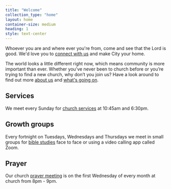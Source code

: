 ```yaml
---
title: "Welcome"
collection_type: "home"
layout: home
container-size: medium
heading: 1
style: text-center
---
```


Whoever you are and where ever you're from, come and see that the Lord is good. We'd love you to <a href="/connect/">connect with us</a> and make City your home.

The world looks a little different right now, which means community is more important than ever. Whether you’ve never been to church before or you’re trying to find a new church, why don’t you join us? Have a look around to find out more <a href="/about/">about us</a> and <a href="/whats-on/">what's going on</a>.

<div class="flex-row justify-center align-stretch">
  <div class="flex-small sm-one-third">
    <div clas="card bg-primary">
      <h2>Services</h2>
      <p>We meet every Sunday for <a href="/sunday/">church services</a> at 10:45am and 6:30pm.</p>
    </div>
  </div>
  <div class="flex-small sm-one-third">
    <div clas="card bg-third">
      <h2>Growth groups</h2>
      <p>Every fortnight on Tuesdays, Wednesdays and Thursdays we meet in small groups for <a href="/whats-on/#growth-group">bible studies</a> face to face or using a video calling app called Zoom.</p>
    </div>
  </div>
  <div class="flex-small sm-one-third">
    <div clas="card bg-secondary">
      <h2>Prayer</h2>
      <p>Our church <a href="/whats-on/#prayer">prayer meeting</a> is on the first Wednesday of every month at church from 8pm - 9pm.</p>
    </div>
  </div>
</div>
